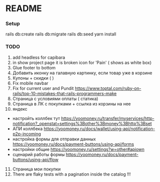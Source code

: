 # README

### Setup

rails db:create
rails db:migrate
rails db:seed
yarn install


### TODO
1) add headless for capibara
2) in show project page it is broken icon for 'Pain' ( shows as white box)
3) Glue footer to bottom
4) Добавить иконку на галавную картинку, если товар уже в корзине
5) Купоны + скидки ( )
6) Fix mobile navbar
7) Fix for current user and Pundit https://www.toptal.com/ruby-on-rails/top-10-mistakes-that-rails-programmers-make
8) Страница с условиями оплаты ( статика)
9) Страница в ЛК с покупками + ссылка из корзины на нее
10) яндекс
- настройть коллбек тут https://yoomoney.ru/transfer/myservices/http-notification?_openstat=settings%3Bother%3Bmoney%3Bhttp%3Bset
- АПИ коллбека https://yoomoney.ru/docs/wallet/using-api/notification-p2p-incoming
- настройка формы для отправки данных https://yoomoney.ru/docs/payment-buttons/using-api/forms
- настройки общие https://yoomoney.ru/settings?w=other#apiown
- сценарий работы формы https://yoomoney.ru/docs/payment-buttons/using-api/flow
11) Страница мои покупки
12)  There are flaky tests with a pagination inside the catalog !!!
